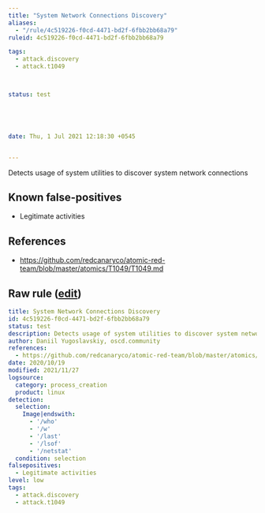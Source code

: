 ```yaml
---
title: "System Network Connections Discovery"
aliases:
  - "/rule/4c519226-f0cd-4471-bd2f-6fbb2bb68a79"
ruleid: 4c519226-f0cd-4471-bd2f-6fbb2bb68a79

tags:
  - attack.discovery
  - attack.t1049



status: test





date: Thu, 1 Jul 2021 12:18:30 +0545


---
```


Detects usage of system utilities to discover system network connections

<!--more-->


## Known false-positives

* Legitimate activities



## References

* https://github.com/redcanaryco/atomic-red-team/blob/master/atomics/T1049/T1049.md


## Raw rule ([edit](https://github.com/SigmaHQ/sigma/edit/master/rules/linux/process_creation/proc_creation_lnx_system_network_connections_discovery.yml))
```yaml
title: System Network Connections Discovery
id: 4c519226-f0cd-4471-bd2f-6fbb2bb68a79
status: test
description: Detects usage of system utilities to discover system network connections
author: Daniil Yugoslavskiy, oscd.community
references:
  - https://github.com/redcanaryco/atomic-red-team/blob/master/atomics/T1049/T1049.md
date: 2020/10/19
modified: 2021/11/27
logsource:
  category: process_creation
  product: linux
detection:
  selection:
    Image|endswith:
      - '/who'
      - '/w'
      - '/last'
      - '/lsof'
      - '/netstat'
  condition: selection
falsepositives:
  - Legitimate activities
level: low
tags:
  - attack.discovery
  - attack.t1049

```
